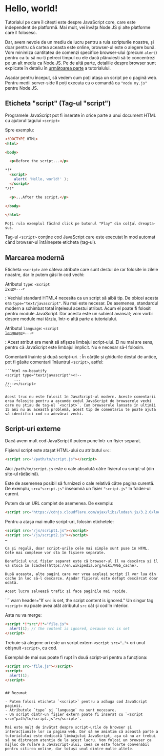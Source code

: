 # Hello, world!

Tutorialul pe care îl citești este despre JavaScript core, care este independent de platformă. Mai mult, vei învăța Node.JS și alte platforme care îl folosesc.

Dar, avem nevoie de un mediu de lucru pentru a rula scripturile noastre, și doar pentru că cartea aceasta este online, browser-ul este o alegere bună. Vom minimiza cantitatea de comenzi specifice browser-ului (precum `alert`) pentru ca tu să nu-ți petreci timpul cu ele dacă plănuiești să te concentrezi pe un alt mediu ca Node.JS. Pe de altă parte, detaliile despre browser sunt explicate  în detaliu în [următoarea parte](/ui) a tutorialului.

Așadar pentru început, să vedem cum poți atașa un script pe o pagină web. Pentru medii server-side îl poți executa cu o comandă ca `"node my.js"` pentru Node.JS.


## Eticheta "script" (Tag-ul "script")

Programele JavaScript pot fi inserate în orice parte a unui document HTML cu ajutorul tagului `<script>`

Spre exemplu:

```html run height=100
<!DOCTYPE HTML>
<html>

<body>

  <p>Before the script...</p>

*!*
  <script>
    alert( 'Hello, world!' );
  </script>
*/!*

  <p>...After the script.</p>

</body>

</html>
```

```online
Poți rula exemplul făcând click pe butonul "Play" din colțul dreapta-sus.
```

Tag-ul `<script>` conține cod JavaScript care este executat în mod automat când browser-ul întâlneșete eticheta (tag-ul).

## Marcarea modernă

Eticheta `<script>` are câteva atribute care sunt destul de rar folosite în zilele noastre, dar le putem găsi în cod vechi:

Atributul `type`: <code>&lt;script <u>type</u>=...&gt;</code>

  : Vechiul standard HTML4 necesita ca un script să aibă tip. De obicei acesta era `type="text/javascript"`. Nu mai este necesar. De asemenea, standardul modern a schimbat total înțelesul acestui atribut. Acum el poate fi folosit pentru module JavaScript. Dar acesta este un subiect avansat; vom vorbi despre module mai târziu, într-o altă parte a tutorialului.

Atributul `language`: <code>&lt;script <u>language</u>=...&gt;</code>

  : Acest atribut era menit să afișeze limbajul script-ului. El nu mai are sens, pentru că JavaScript este limbajul implicit. Nu e necesar să-l folosim.

Comentarii înainte și după script-uri.
: În cărțile și ghidurile destul de antice, pot fi găsite comentarii înăuntrul `<script>`, astfel:

    ```html no-beautify
    <script type="text/javascript"><!--
        ...
    //--></script>
    ```

    Acest truc nu este folosit în JavaScript-ul modern. Aceste comentarii erau folosite pentru a ascunde codul JavaScript de browserele vechi care nu știau de tag-ul `<script>`. Cum browserele lansate în ultimii 15 ani nu au această problemă, acest tip de comentariu te poate ajuta să identifici cod cu adevărat vechi. 


## Script-uri externe

Dacă avem mult cod JavaScript îl putem pune într-un fișier separat.

Fișierul script este atașat HTML-ului cu atributul `src`:

```html
<script src="/path/to/script.js"></script>
```

Aici `/path/to/script.js` este o cale absolută către fișierul cu script-ul (din site-ul rădăcină).

Este de asemenea posibil să furnizezi o cale relativă către pagina curentă. De exemplu, `src="script.js"` înseamnă un fișier `"script.js"` în folder-ul curent.

Putem da un URL complet de asemenea. De exemplu:

```html
<script src="https://cdnjs.cloudflare.com/ajax/libs/lodash.js/3.2.0/lodash.js"></script>
```

Pentru a atașa mai multe script-uri, folosim etichetele:

```html
<script src="/js/script1.js"></script>
<script src="/js/script2.js"></script>
…
```

```smart
Ca și regulă, doar script-urile cele mai simple sunt puse în HTML. Cele mai complexe vor sta în fișiere separate.

Beneficiul unui fișier separat este că browser-ul îl va descărca și îl va stoca în [cache](https://en.wikipedia.org/wiki/Web_cache).

După aceasta, alte pagini care vor vrea același script îl vor lua din cache în loc să-l descarce. Așadar fișierul este defapt descărcat doar odată.

Acest lucru salvează trafic și face paginile mai rapide.
```

````warn header="If `src` is set, the script content is ignored."
Un singur tag `<script>` nu poate avea atât atributul `src` cât și cod în interior.

Asta nu va merge:

```html
<script *!*src*/!*="file.js">
  alert(1); // the content is ignored, because src is set
</script>
```

Trebuie să alegem: ori este un script extern `<script src="…">` ori unul obișnuit `<script>`, cu cod.

Exemplul de mai sus poate fi rupt în două script-uri pentru a funcționa:

```html
<script src="file.js"></script>
<script>
  alert(1);
</script>
```
````

## Rezumat

- Putem folosi eticheta `<script>` pentru a adăuga cod JavaScript paginii.
- Atributele `type` și `language` nu sunt necesare.
- Un script dintr-un fișier extern poate fi inserat cu `<script src="path/to/script.js"></script>`.

Mai este mult de învățat despre script-urile de browser și interacțiunile lor cu pagina web. Dar să ne amintim că această parte a tutorialului este dedicată limbajului JavaScript, așa că nu ar trebui să ne distragem atenția de la acest lucru. Vom folosi un browser ca mijloc de rulare a JavaScript-ului, ceea ce este foarte convenabil pentru citirea online, dar totuși unul dintre multe altele.